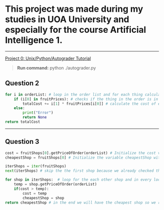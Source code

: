 # This project was made during my studies in UOA University and especially for the course Artificial Intelligence 1.

---

[Project 0: Unix/Python/Autograder Tutorial](https://inst.eecs.berkeley.edu/~cs188/sp19/project0.html#Q1)

> **Run command:** python ./autograder.py

## Question 2

```python
for i in orderList: # loop in the order list and for each thing calculate the cost and add it to the total cost
    if (i[0] in fruitPrices): # checks if the thing in the order is in the list fruitPrices else return error
        totalCost += i[1] * fruitPrices[i[0]] # calculate the cost of each thing and add it to totalCost
    else:
        print("Error")
        return None
return totalCost
```

---

## Question 3

```python
cost = fruitShops[0].getPriceOfOrder(orderList) # Initialize the cost variable with the first shop cost
cheapestShop = fruitShops[0] # Initialize the variable cheapestShop with the first shop so if the first shop is the cheapest i will return it

iterShops = iter(fruitShops)
next(iterShops) # skip the the first shop because we already checked the price of the order for the first shop in the initialization of the variables

for shop in iterShops:  # loop for the each other shop and in every loop we check if the previus is cheaper or not and update the variables if true
    temp = shop.getPriceOfOrder(orderList)
    if(cost > temp):
        cost = temp
        cheapestShop = shop
return cheapestShop # in the end we will have the cheapest shop so we return it
```
